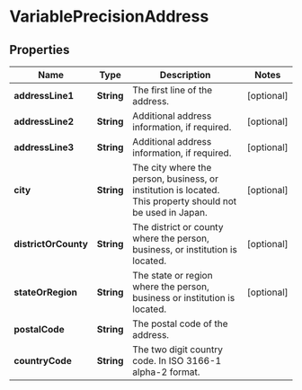 # VariablePrecisionAddress

## Properties
Name | Type | Description | Notes
------------ | ------------- | ------------- | -------------
**addressLine1** | **String** | The first line of the address. |  [optional]
**addressLine2** | **String** | Additional address information, if required. |  [optional]
**addressLine3** | **String** | Additional address information, if required. |  [optional]
**city** | **String** | The city where the person, business, or institution is located. This property should not be used in Japan. |  [optional]
**districtOrCounty** | **String** | The district or county where the person, business, or institution is located. |  [optional]
**stateOrRegion** | **String** | The state or region where the person, business or institution is located. |  [optional]
**postalCode** | **String** | The postal code of the address. | 
**countryCode** | **String** | The two digit country code. In ISO 3166-1 alpha-2 format. | 

